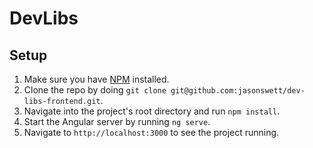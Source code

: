 # DevLibs

## Setup

1. Make sure you have [NPM](https://www.npmjs.com/) installed.
2. Clone the repo by doing `git clone git@github.com:jasonswett/dev-libs-frontend.git`.
3. Navigate into the project's root directory and run `npm install`.
4. Start the Angular server by running `ng serve`.
5. Navigate to `http://localhost:3000` to see the project running.
